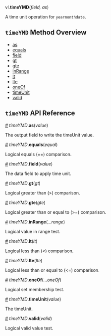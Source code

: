 vl.<b>timeYMD</b>(<em>field, as</em>)

A time unit operation for <code>yearmonthdate</code>.

## <code>timeYMD</code> Method Overview

* <a href="#as">as</a>
* <a href="#equals">equals</a>
* <a href="#field">field</a>
* <a href="#gt">gt</a>
* <a href="#gte">gte</a>
* <a href="#inRange">inRange</a>
* <a href="#lt">lt</a>
* <a href="#lte">lte</a>
* <a href="#oneOf">oneOf</a>
* <a href="#timeUnit">timeUnit</a>
* <a href="#valid">valid</a>

## <code>timeYMD</code> API Reference

<a id="as" href="#as">#</a>
<em>timeYMD</em>.<b>as</b>(<em>value</em>)

The output field to write the timeUnit value.

<a id="equals" href="#equals">#</a>
<em>timeYMD</em>.<b>equals</b>(<em>equal</em>)

Logical equals (==) comparison.

<a id="field" href="#field">#</a>
<em>timeYMD</em>.<b>field</b>(<em>value</em>)

The data field to apply time unit.

<a id="gt" href="#gt">#</a>
<em>timeYMD</em>.<b>gt</b>(<em>gt</em>)

Logical greater than (>) comparison.

<a id="gte" href="#gte">#</a>
<em>timeYMD</em>.<b>gte</b>(<em>gte</em>)

Logical greater than or equal to (>=) comparison.

<a id="inRange" href="#inRange">#</a>
<em>timeYMD</em>.<b>inRange</b>(<em>...range</em>)

Logical value in range test.

<a id="lt" href="#lt">#</a>
<em>timeYMD</em>.<b>lt</b>(<em>lt</em>)

Logical less than (<) comparison.

<a id="lte" href="#lte">#</a>
<em>timeYMD</em>.<b>lte</b>(<em>lte</em>)

Logical less than or equal to (<=) comparison.

<a id="oneOf" href="#oneOf">#</a>
<em>timeYMD</em>.<b>oneOf</b>(<em>...oneOf</em>)

Logical set membership test.

<a id="timeUnit" href="#timeUnit">#</a>
<em>timeYMD</em>.<b>timeUnit</b>(<em>value</em>)

The timeUnit.

<a id="valid" href="#valid">#</a>
<em>timeYMD</em>.<b>valid</b>(<em>valid</em>)

Logical valid value test.

